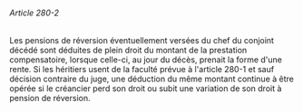 ###### Article 280-2

Les pensions de réversion éventuellement versées du chef du conjoint décédé sont déduites de plein droit du montant de la prestation compensatoire, lorsque celle-ci, au jour du décès, prenait la forme d'une rente. Si les héritiers usent de la faculté prévue à l'article 280-1 et sauf décision contraire du juge, une déduction du même montant continue à être opérée si le créancier perd son droit ou subit une variation de son droit à pension de réversion.

